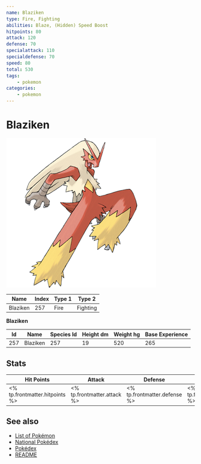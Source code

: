 ```yaml
---
name: Blaziken
type: Fire, Fighting
abilities: Blaze, (Hidden) Speed Boost
hitpoints: 80
attack: 120
defense: 70
specialattack: 110
specialdefense: 70
speed: 80
total: 530
tags:
    - pokemon
categories:
    - pokemon
---
```


# Blaziken


![Blaziken](images/257.png)

| **Name** | **Index** | **Type 1** | **Type 2** |
|----|----|----|----|
| Blaziken | 257 | Fire | Fighting  |

**Blaziken** 




| **Id** | **Name** | **Species Id** | **Height dm** | **Weight hg** | **Base Experience** |
|--------|----------|----------------|------------|------------|---------------------|
| 257 | Blaziken | 257 | 19 | 520 | 265 |



## Stats

| **Hit Points** | **Attack** | **Defense** | **Special Attack** | **Special Defense** | **Speed** | **Total** |
|----------------|------------|-------------|--------------------|---------------------|-----------|-----------|
| <% tp.frontmatter.hitpoints %> | <% tp.frontmatter.attack %> | <% tp.frontmatter.defense %> | <% tp.frontmatter.specialattack %> | <% tp.frontmatter.specialdefense %> | <% tp.frontmatter.speed %> | <% tp.frontmatter.total %> |

## See also

- [List of Pokémon](../pokemon.md)
- [National Pokédex](../national_pokedex.md)
- [Pokédex](../pokedex.md)
- [README](../README.md)
